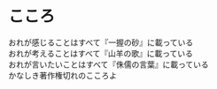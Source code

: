# こころ

おれが感じることはすべて『一握の砂』に載っている  
おれが考えることはすべて『山羊の歌』に載っている  
おれが言いたいことはすべて『侏儒の言葉』に載っている  
かなしき著作権切れのこころよ
